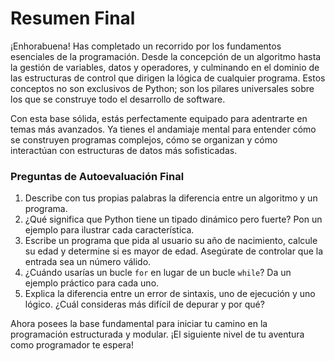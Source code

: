 # Resumen Final

¡Enhorabuena! Has completado un recorrido por los fundamentos esenciales de la programación. Desde la concepción de un algoritmo hasta la gestión de variables, datos y operadores, y culminando en el dominio de las estructuras de control que dirigen la lógica de cualquier programa. Estos conceptos no son exclusivos de Python; son los pilares universales sobre los que se construye todo el desarrollo de software.

Con esta base sólida, estás perfectamente equipado para adentrarte en temas más avanzados. Ya tienes el andamiaje mental para entender cómo se construyen programas complejos, cómo se organizan y cómo interactúan con estructuras de datos más sofisticadas.

### **Preguntas de Autoevaluación Final**

1. Describe con tus propias palabras la diferencia entre un algoritmo y un programa.
2. ¿Qué significa que Python tiene un tipado dinámico pero fuerte? Pon un ejemplo para ilustrar cada característica.
3. Escribe un programa que pida al usuario su año de nacimiento, calcule su edad y determine si es mayor de edad. Asegúrate de controlar que la entrada sea un número válido.
4. ¿Cuándo usarías un bucle `for` en lugar de un bucle `while`? Da un ejemplo práctico para cada uno.
5. Explica la diferencia entre un error de sintaxis, uno de ejecución y uno lógico. ¿Cuál consideras más difícil de depurar y por qué?

Ahora posees la base fundamental para iniciar tu camino en la programación estructurada y modular. ¡El siguiente nivel de tu aventura como programador te espera!
